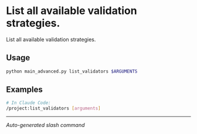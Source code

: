 # List all available validation strategies.

List all available validation strategies.

## Usage

```bash
python main_advanced.py list_validators $ARGUMENTS
```

## Examples

```bash
# In Claude Code:
/project:list_validators [arguments]
```

---
*Auto-generated slash command*
